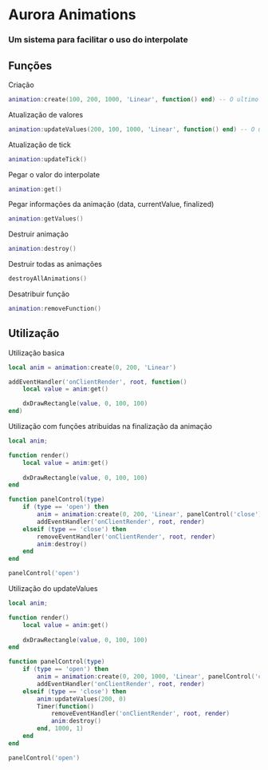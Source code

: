 # Aurora Animations
### Um sistema para facilitar o uso do interpolate

## Funções
Criação
```lua
animation:create(100, 200, 1000, 'Linear', function() end) -- O ultimo argumento não é necessario
```
Atualização de valores
```lua
animation:updateValues(200, 100, 1000, 'Linear', function() end) -- O ultimo argumento não é necessario
```
Atualização de tick
```lua
animation:updateTick()
```
Pegar o valor do interpolate
```lua
animation:get()
```
Pegar informações da animação (data, currentValue, finalized)
```lua
animation:getValues()
```
Destruir animação
```lua
animation:destroy()
```
Destruir todas as animações
```lua
destroyAllAnimations()
```
Desatribuir função
```lua
animation:removeFunction()
```


## Utilização
Utilização basica
```lua
local anim = animation:create(0, 200, 'Linear')

addEventHandler('onClientRender', root, function()
    local value = anim:get()

    dxDrawRectangle(value, 0, 100, 100)
end)
```
Utilização com funções atribuidas na finalização da animação
```lua
local anim;

function render()
    local value = anim:get()
    
    dxDrawRectangle(value, 0, 100, 100)
end

function panelControl(type)
    if (type == 'open') then
        anim = animation:create(0, 200, 'Linear', panelControl('close'))
        addEventHandler('onClientRender', root, render)
    elseif (type == 'close') then
        removeEventHandler('onClientRender', root, render)
        anim:destroy()
    end
end

panelControl('open')
```
Utilização do updateValues
```lua
local anim;

function render()
    local value = anim:get()
    
    dxDrawRectangle(value, 0, 100, 100)
end

function panelControl(type)
    if (type == 'open') then
        anim = animation:create(0, 200, 1000, 'Linear', panelControl('close'))
        addEventHandler('onClientRender', root, render)
    elseif (type == 'close') then
        anim:updateValues(200, 0)
        Timer(function()
            removeEventHandler('onClientRender', root, render)
            anim:destroy()
        end, 1000, 1)
    end
end

panelControl('open')
```
